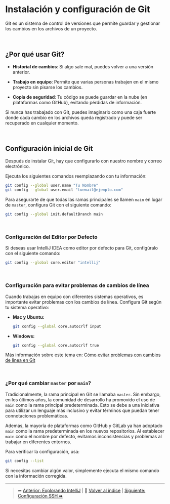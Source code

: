 # Instalación y configuración de Git

Git es un sistema de control de versiones que permite guardar y gestionar los cambios en los archivos de un proyecto.

<br>

## ¿Por qué usar Git?

-   **Historial de cambios**: Si algo sale mal, puedes volver a una versión anterior.

-   **Trabajo en equipo**: Permite que varias personas trabajen en el mismo proyecto sin pisarse los cambios.

-   **Copia de seguridad**: Tu código se puede guardar en la nube (en plataformas como GitHub), evitando pérdidas de información.

Si nunca has trabajado con Git, puedes imaginarlo como una caja fuerte donde cada cambio en los archivos queda registrado y puede ser recuperado en cualquier momento.

<br>

## Configuración inicial de Git

Después de instalar Git, hay que configurarlo con nuestro nombre y correo electrónico.

Ejecuta los siguientes comandos reemplazando con tu información:

```bash
git config --global user.name "Tu Nombre"
git config --global user.email "tuemail@ejemplo.com"
```

Para asegurarte de que todas las ramas principales se llamen `main` en lugar de `master`, configura Git con el siguiente comando:

```bash
git config --global init.defaultBranch main
```

<br>

### Configuración del Editor por Defecto

Si deseas usar IntelliJ IDEA como editor por defecto para Git, configúralo con el siguiente comando:

```bash
git config --global core.editor "intellij"
```

<br>

### Configuración para evitar problemas de cambios de línea

Cuando trabajas en equipo con diferentes sistemas operativos, es importante evitar problemas con los cambios de línea. Configura Git según tu sistema operativo:

-   **Mac y Ubuntu:**

    ```bash
    git config --global core.autocrlf input
    ```

-   **Windows:**

    ```bash
    git config --global core.autocrlf true
    ```

Más información sobre este tema en: [Cómo evitar problemas con cambios de línea en Git](https://www.campusmvp.es/recursos/post/git-como-evitar-problemas-con-cambios-de-linea-al-trabajar-en-equipo.aspx)

<br>

### ¿Por qué cambiar `master` por `main`?

Tradicionalmente, la rama principal en Git se llamaba `master`. Sin embargo, en los últimos años, la comunidad de desarrollo ha promovido el uso de `main` como la rama principal predeterminada. Esto se debe a una iniciativa para utilizar un lenguaje más inclusivo y evitar términos que puedan tener connotaciones problemáticas.

Además, la mayoría de plataformas como GitHub y GitLab ya han adoptado `main` como la rama predeterminada en los nuevos repositorios. Al establecer `main` como el nombre por defecto, evitamos inconsistencias y problemas al trabajar en diferentes entornos.

Para verificar la configuración, usa:

```bash
git config --list
```

Si necesitas cambiar algún valor, simplemente ejecuta el mismo comando con la información corregida.

---
> ⬅ [Anterior: Explorando IntelliJ](../03-entorno/02_explorando_intellij.md) | 📂 [Volver al índice](../README.md) | [Siguiente: Configuración SSH ➡](01_configuracion_ssh.md)
